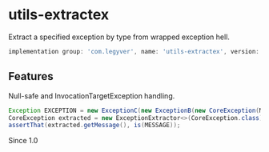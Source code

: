 # utils-extractex
Extract a specified exception by type from wrapped exception hell.

```groovy
implementation group: 'com.legyver', name: 'utils-extractex', version: '3.4.0-alpha.3'
```
## Features
Null-safe and InvocationTargetException handling.

```java
Exception EXCEPTION = new ExceptionC(new ExceptionB(new CoreException(MESSAGE)));
CoreException extracted = new ExceptionExtractor<>(CoreException.class).extractException(EXCEPTION);
assertThat(extracted.getMessage(), is(MESSAGE));
```

Since 1.0
